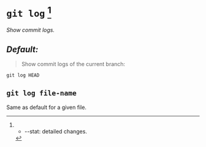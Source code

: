 # `git log` [^flags]

_Show commit logs._

## **_Default:_**

 > Show commit logs of the current branch:

```git
git log HEAD
```

## `git log file-name`

Same as default for a given file.

[^flags]:
    - --stat: detailed changes.
